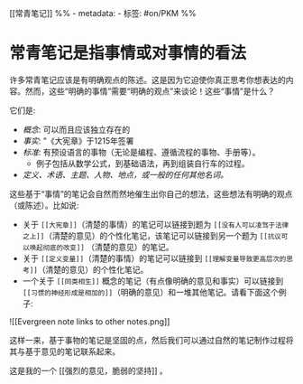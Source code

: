  [[常青笔记]]
%% - metadata:
	- 标签: #on/PKM %%
# 常青笔记是指事情或对事情的看法
许多常青笔记应该是有明确观点的陈述。这是因为它迫使你真正思考你想表达的内容。然而，这些“明确的事情”需要“明确的观点”来谈论！这些“事情”是什么？

它们是:
- *概念*: 可以而且应该独立存在的
- *事实*: "《大宪章》于1215年签署
- *标准*: 有预设语言的事物（无论是编程、遵循流程的事物、手册等）。
	- 例子包括从数学公式，到基础语法，再到组装自行车的过程。
- *定义、术语、主题、人物、地点，或一般的任何其他名词。*

这些基于“事情”的笔记会自然而然地催生出你自己的想法，这些想法有明确的观点（或陈述）。比如说:
- 关于 `[[大宪章]]`（清楚的事情）的笔记可以链接到题为 `[[没有人可以凌驾于法律之上]]`（清楚的意见）的个性化笔记，该笔记可以链接到另一个题为 `[[抗议可以唤起彻底的改变]]` （清楚的意见）的笔记。
- 关于 `[[定义变量]]`（清楚的事情）的笔记可以链接到 `[[理解变量导致更高层次的思考]]`（清楚的意见）的个性化笔记。
- 一个关于 `[[同类相生]]` 概念的笔记（有点像明确的意见和事实）可以链接到 `[[习惯的神经形成是相加的]]`（明确的意见）和一堆其他笔记。请看下面这个例子:

![[Evergreen note links to other notes.png]]

这样一来，基于事物的笔记是坚固的点，然后我们可以通过自然的笔记制作过程将其与基于意见的笔记联系起来。

这是我的一个 [[强烈的意见，脆弱的坚持]] 。